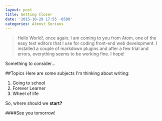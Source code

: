 ```yaml
---
layout: post
title: Getting Closer
date: '2015-10-29 17:55 -0500'
categories: Almost Serious
---
```


>Hello World!, once again. I am coming to you from Atom, one of the easy text editors that I use for coding front-end web development. I installed a couple of markdown plugins and after a few trial and errors, everything seems to be working fine. I hope!

Something to consider...

##Topics
Here are some subjects I'm thinking about writing:

1. Going to school
2. Forever Learner
3. Wheel of life

So, where should we **start?**

####See you tomorrow!

